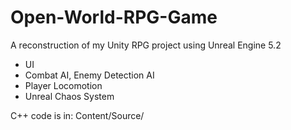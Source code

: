 # Open-World-RPG-Game
A reconstruction of my Unity RPG project using Unreal Engine 5.2
- UI
- Combat AI, Enemy Detection AI
- Player Locomotion
- Unreal Chaos System

C++ code is in:
Content/Source/
